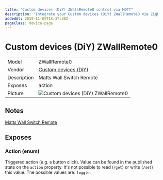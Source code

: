 ```yaml
---
title: "Custom devices (DiY) ZWallRemote0 control via MQTT"
description: "Integrate your Custom devices (DiY) ZWallRemote0 via Zigbee2MQTT with whatever smart home infrastructure you are using without the vendor's bridge or gateway."
addedAt: 2019-11-09T18:37:38Z
pageClass: device-page
---
```


<!-- !!!! -->
<!-- ATTENTION: This file is auto-generated through docgen! -->
<!-- You can only edit the "Notes"-Section between the two comment lines "Notes BEGIN" and "Notes END". -->
<!-- Do not use h1 or h2 heading within "## Notes"-Section. -->
<!-- !!!! -->

# Custom devices (DiY) ZWallRemote0

|     |     |
|-----|-----|
| Model | ZWallRemote0  |
| Vendor  | [Custom devices (DiY)](/supported-devices/#v=Custom%20devices%20(DiY))  |
| Description | Matts Wall Switch Remote |
| Exposes | action |
| Picture | ![Custom devices (DiY) ZWallRemote0](https://www.zigbee2mqtt.io/images/devices/ZWallRemote0.png) |


<!-- Notes BEGIN: You can edit here. Add "## Notes" headline if not already present. -->
## Notes
[Matts Wall Switch Remote](https://github.com/mattlokes/ZWallRemote)
<!-- Notes END: Do not edit below this line -->




## Exposes

### Action (enum)
Triggered action (e.g. a button click).
Value can be found in the published state on the `action` property.
It's not possible to read (`/get`) or write (`/set`) this value.
The possible values are: `toggle`.

